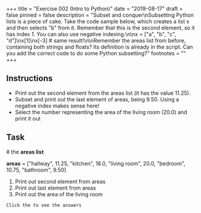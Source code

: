 +++
title = "Exercise 002 (Intro to Python)"
date = "2019-08-17"
draft = false
pinned = false
description = "Subset and conquer\nSubsetting Python lists is a piece of cake. Take the code sample below, which creates a list x and then selects \"b\" from it. Remember that this is the second element, so it has index 1. You can also use negative indexing.\n\nx = [\"a\", \"b\", \"c\", \"d\"]\nx[1]\nx[-3] # same result!\n\nRemember the areas list from before, containing both strings and floats? Its definition is already in the script. Can you add the correct code to do some Python subsetting?"
footnotes = ""
+++
## Instructions

* Print out the second element from the areas list (it has the value 11.25).
* Subset and print out the last element of areas, being 9.50. Using a negative index makes sense here!
* Select the number representing the area of the living room (20.0) and print it out

## Task

\# the **areas list**

**areas** = \["hallway", 11.25, "kitchen", 18.0, "living room", 20.0, "bedroom", 10.75, "bathroom", 9.50]

1. Print out second element from areas
2. Print out last element from areas
3. Print out the area of the living room


```
Click the to see the answers
```
